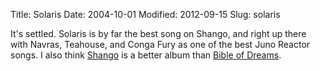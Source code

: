 Title: Solaris
Date: 2004-10-01
Modified: 2012-09-15
Slug: solaris

It's settled. Solaris is by far the best song on Shango, and right up there with Navras, Teahouse, and Conga Fury as one of the best Juno Reactor songs.
I also think <a href="http://www.amazon.com/exec/obidos/tg/detail/-/B00004YLJB/qid=1096679432/sr=8-2/ref=pd_csp_2/002-1485279-2603228?v=glance&s=music&n=507846" >Shango</a> is a better album than <a href="http://www.amazon.com/exec/obidos/tg/detail/-/B000003RHN/qid=1096679432/sr=8-1/ref=pd_csp_1/002-1485279-2603228?v=glance&s=music&n=507846" >Bible of Dreams</a>.
